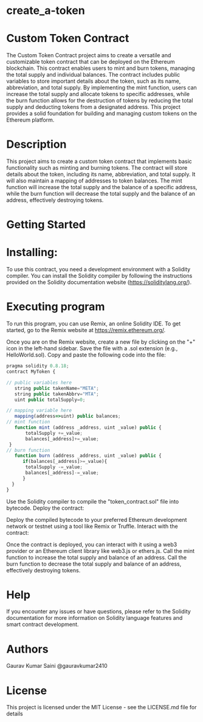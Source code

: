 
# create_a-token
# Custom Token Contract
The Custom Token Contract project aims to create a versatile and customizable token contract that can be deployed on the Ethereum blockchain. This contract enables users to mint and burn tokens, managing the total supply and individual balances. The contract includes public variables to store important details about the token, such as its name, abbreviation, and total supply. By implementing the mint function, users can increase the total supply and allocate tokens to specific addresses, while the burn function allows for the destruction of tokens by reducing the total supply and deducting tokens from a designated address. This project provides a solid foundation for building and managing custom tokens on the Ethereum platform.
# Description
This project aims to create a custom token contract that implements basic functionality such as minting and burning tokens. The contract will store details about the token, including its name, abbreviation, and total supply. It will also maintain a mapping of addresses to token balances. The mint function will increase the total supply and the balance of a specific address, while the burn function will decrease the total supply and the balance of an address, effectively destroying tokens.
# Getting Started
# Installing:
To use this contract, you need a development environment with a Solidity compiler. You can install the Solidity compiler by following the instructions provided on the Solidity documentation website (https://soliditylang.org/).
# Executing program
To run this program, you can use Remix, an online Solidity IDE. To get started, go to the Remix website at https://remix.ethereum.org/.

Once you are on the Remix website, create a new file by clicking on the "+" icon in the left-hand sidebar. Save the file with a .sol extension (e.g., HelloWorld.sol). Copy and paste the following code into the file:
```javascript
pragma solidity 0.8.18;
contract MyToken {

// public variables here
   string public takenName="META";
   string public takenAbbrv="MTA";
   uint public totalSupply=0;

// mapping variable here
   mapping(address=>uint) public balances;
// mint function
   function mint (address _address, uint _value) public {
       totalSupply +=_value;
       balances[_address]+=_value;
 }
// burn function
   function burn (address _address, uint _value) public {
      if(balances[_address]>=_value){
       totalSupply -=_value;
       balances[_address]-=_value;
      }
  }
}
```
Use the Solidity compiler to compile the "token_contract.sol" file into bytecode.
Deploy the contract:

 Deploy the compiled bytecode to your preferred Ethereum development network or testnet using a tool like Remix or Truffle.
Interact with the contract:

 Once the contract is deployed, you can interact with it using a web3 provider or an Ethereum client library like web3.js or ethers.js.
Call the mint function to increase the total supply and balance of an address.
Call the burn function to decrease the total supply and balance of an address, effectively destroying tokens.

# Help 
If you encounter any issues or have questions, please refer to the Solidity documentation for more information on Solidity language features and smart contract development.
# Authors
Gaurav Kumar Saini
@gauravkumar2410

# License
This project is licensed under the MIT License - see the LICENSE.md file for details
